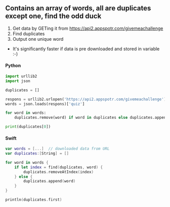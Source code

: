 ## Contains an array of words, all are duplicates except one, find the odd duck

1. Get data by GETing it from https://api2.appspotr.com/givemeachallenge
2. Find duplicates
3. Output one unique word
* It's significantly faster if data is pre downloaded and stored in variable :-)

#### Python

```python
import urllib2
import json

duplicates = []

respons = urllib2.urlopen('https://api2.appspotr.com/givemeachallenge').read()
words = json.loads(respons)['quiz']

for word in words:
    duplicates.remove(word) if word in duplicates else duplicates.append(word)

print(duplicates[0])
```

#### Swift
```swift
var words = [...]  // downloaded data from URL
var duplicates:[String] = []

for word in words {
    if let index = find(duplicates, word) {
        duplicates.removeAtIndex(index)
    } else {
        duplicates.append(word)
    }
}

println(duplicates.first)
```
